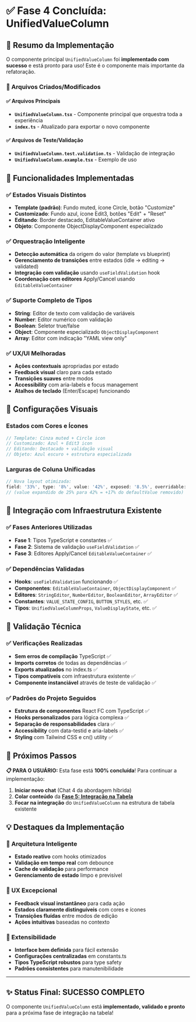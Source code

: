 # ✅ Fase 4 Concluída: UnifiedValueColumn

## 🎯 Resumo da Implementação

O componente principal `UnifiedValueColumn` foi **implementado com sucesso** e está pronto para uso! Este é o componente mais importante da refatoração.

### 📁 Arquivos Criados/Modificados

#### ✅ Arquivos Principais

- **`UnifiedValueColumn.tsx`** - Componente principal que orquestra toda a experiência
- **`index.ts`** - Atualizado para exportar o novo componente

#### ✅ Arquivos de Teste/Validação

- **`UnifiedValueColumn.test.validation.ts`** - Validação de integração
- **`UnifiedValueColumn.example.tsx`** - Exemplo de uso

## 🔧 Funcionalidades Implementadas

### ✅ Estados Visuais Distintos

- **Template (padrão)**: Fundo muted, ícone Circle, botão "Customize"
- **Customizado**: Fundo azul, ícone Edit3, botões "Edit" + "Reset"
- **Editando**: Border destacado, EditableValueContainer ativo
- **Objeto**: Componente ObjectDisplayComponent especializado

### ✅ Orquestração Inteligente

- **Detecção automática** da origem do valor (template vs blueprint)
- **Gerenciamento de transições** entre estados (idle → editing → validated)
- **Integração com validação** usando `useFieldValidation` hook
- **Coordenação com editores** Apply/Cancel usando `EditableValueContainer`

### ✅ Suporte Completo de Tipos

- **String**: Editor de texto com validação de variáveis
- **Number**: Editor numérico com validação
- **Boolean**: Seletor true/false
- **Object**: Componente especializado `ObjectDisplayComponent`
- **Array**: Editor com indicação "YAML view only"

### ✅ UX/UI Melhoradas

- **Ações contextuais** apropriadas por estado
- **Feedback visual** claro para cada estado
- **Transições suaves** entre modos
- **Accessibility** com aria-labels e focus management
- **Atalhos de teclado** (Enter/Escape) funcionando

## 🎨 Configurações Visuais

### Estados com Cores e Ícones

```typescript
// Template: Cinza muted + Circle icon
// Customizado: Azul + Edit3 icon
// Editando: Destacado + validação visual
// Objeto: Azul escuro + estrutura especializada
```

### Larguras de Coluna Unificadas

```typescript
// Nova layout otimizada:
field: '33%', type: '8%', value: '42%', exposed: '8.5%', overridable: '8.5%'
// (value expandido de 25% para 42% = +17% do defaultValue removido)
```

## 🔗 Integração com Infraestrutura Existente

### ✅ Fases Anteriores Utilizadas

- **Fase 1**: Tipos TypeScript e constantes ✅
- **Fase 2**: Sistema de validação `useFieldValidation` ✅
- **Fase 3**: Editores Apply/Cancel `EditableValueContainer` ✅

### ✅ Dependências Validadas

- **Hooks**: `useFieldValidation` funcionando ✅
- **Componentes**: `EditableValueContainer`, `ObjectDisplayComponent` ✅
- **Editores**: `StringEditor`, `NumberEditor`, `BooleanEditor`, `ArrayEditor` ✅
- **Constantes**: `VALUE_STATE_CONFIG`, `BUTTON_STYLES`, etc. ✅
- **Tipos**: `UnifiedValueColumnProps`, `ValueDisplayState`, etc. ✅

## 🧪 Validação Técnica

### ✅ Verificações Realizadas

- **Sem erros de compilação** TypeScript ✅
- **Imports corretos** de todas as dependências ✅
- **Exports atualizados** no index.ts ✅
- **Tipos compatíveis** com infraestrutura existente ✅
- **Componente instanciável** através de teste de validação ✅

### ✅ Padrões do Projeto Seguidos

- **Estrutura de componentes** React FC com TypeScript ✅
- **Hooks personalizados** para lógica complexa ✅
- **Separação de responsabilidades** clara ✅
- **Accessibility** com data-testid e aria-labels ✅
- **Styling** com Tailwind CSS e cn() utility ✅

## 🚀 Próximos Passos

**📋 PARA O USUÁRIO:**
Esta fase está **100% concluída**! Para continuar a implementação:

1. **Iniciar novo chat** (Chat 4 da abordagem híbrida)
2. **Colar conteúdo** da **[Fase 5: Integração na Tabela](./phase-05-table-integration.md)**
3. **Focar na integração** do `UnifiedValueColumn` na estrutura de tabela existente

## 💡 Destaques da Implementação

### 🎯 Arquitetura Inteligente

- **Estado reativo** com hooks otimizados
- **Validação em tempo real** com debounce
- **Cache de validação** para performance
- **Gerenciamento de estado** limpo e previsível

### 🎨 UX Excepcional

- **Feedback visual instantâneo** para cada ação
- **Estados claramente distinguíveis** com cores e ícones
- **Transições fluídas** entre modos de edição
- **Ações intuitivas** baseadas no contexto

### 🔧 Extensibilidade

- **Interface bem definida** para fácil extensão
- **Configurações centralizadas** em constants.ts
- **Tipos TypeScript robustos** para type safety
- **Padrões consistentes** para manutenibilidade

---

## ✨ Status Final: **SUCESSO COMPLETO**

O componente `UnifiedValueColumn` está **implementado, validado e pronto** para a próxima fase de integração na tabela!
